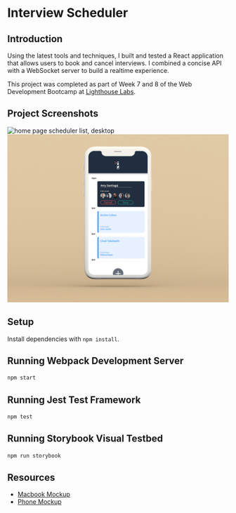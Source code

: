 # Interview Scheduler

## Introduction
Using the latest tools and techniques, I built and tested a React application that allows users to book and cancel interviews. I combined a concise API with a WebSocket server to build a realtime experience.

This project was completed as part of Week 7 and 8 of the Web Development Bootcamp at [Lighthouse Labs](https://www.lighthouselabs.ca/).

## Project Screenshots
![home page scheduler list, desktop](https://github.com/christylumm/scheduler/blob/master/docs/mockup-1.png "Scheduler Home Page - List")
![create appointment, phone](https://github.com/christylumm/scheduler/blob/master/docs/mockup-2.png "Create Appointment Form")


## Setup

Install dependencies with `npm install`.

## Running Webpack Development Server

```sh
npm start
```

## Running Jest Test Framework

```sh
npm test
```

## Running Storybook Visual Testbed

```sh
npm run storybook
```
## Resources
- [Macbook Mockup](https://www.anthonyboyd.graphics/mockups/modern-macbook-pro-and-iphone-x-on-desk-mockup/)
- [Phone Mockup](https://noblecreative.co/iphone-11-free-mockups-wallpapers/)